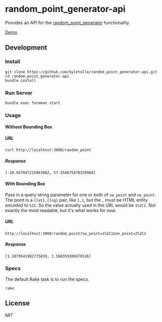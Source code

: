 # random_point_generator-api

Provides an API for the [random_point_generator](https://github.com/kyletolle/random_point_generator) functionality.

[Demo](http://random-point-generator.herokuapp.com/random_point)

## Development

### Install

```
git clone https://github.com/kyletolle/random_point_generator-api.git
cd random_point_generator-api
bundle install
```

### Run Server

```
bundle exec foreman start
```

### Usage

#### Without Bounding Box

##### URL

```
curl http://localhost:3000/random_point
```

##### Response
```
[-10.957047215963982, 57.354675470320984]
```

#### With Bounding Box

Pass in a query string parameter for one or both of `sw_point` and `ne_point`.
The point is a `{lat},{lng}` pair, like `1,1`, but the `,` must be HTML entity encoded to `%2C`. So the value actually used in the URL would be `1%2C1`. Not exactly the most readable, but it's what works for now.

##### URL

```
http://localhost:3000/random_point?sw_point=1%2C1&ne_point=2%2C2
```

##### Response

```
[1.1879541982775819, 1.560359306976526]
```

### Specs

The default Rake task is to run the specs.

```
rake
```

## License

MIT

